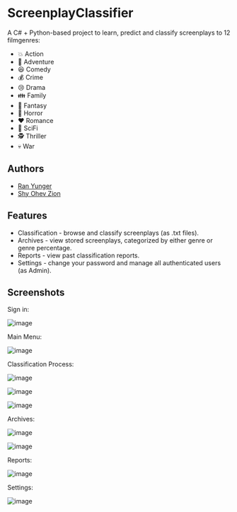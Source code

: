 # ScreenplayClassifier

A C# + Python-based project to learn, predict and classify screenplays to 12 filmgenres:
* 💥 Action
* 🚶 Adventure
* 😆 Comedy
* 💰 Crime
* 😢 Drama
* 👪 Family
* 🦄 Fantasy
* 🔪 Horror
* ❤️ Romance
* 🤖 SciFi
* 🕵️ Thriller
* 💀 War

## Authors

- [Ran Yunger](https://github.com/RanYunger)
- [Shy Ohev Zion](https://github.com/ShyOZ)
 
## Features

- Classification - browse and classify screenplays (as .txt files).
- Archives - view stored screenplays, categorized by either genre or genre percentage.
- Reports - view past classification reports.
- Settings - change your password and manage all authenticated users (as Admin).

## Screenshots
Sign in:

![image](https://user-images.githubusercontent.com/62587988/213988101-cb8f91d0-75a6-47c0-b2ed-dd2bde7dcb43.png)

Main Menu:

![image](https://user-images.githubusercontent.com/62587988/213484637-bee63130-2ac2-44b8-8c82-a43b2a88ef1f.png)

Classification Process:

![image](https://user-images.githubusercontent.com/62587988/213484678-8f0341ff-96b1-4dfd-921d-fd7168bce720.png)

![image](https://user-images.githubusercontent.com/62587988/213484747-3cdb4d00-fde4-43be-b044-ba249cfa40f1.png)

![image](https://user-images.githubusercontent.com/62587988/213484787-4afc027a-2cfb-4463-a381-c3e6b26975a2.png)

Archives:

![image](https://user-images.githubusercontent.com/62587988/213724233-bcd55b55-a3ad-499f-8ee7-a67162ccfee0.png)

![image](https://user-images.githubusercontent.com/62587988/213484893-81228576-7a16-41ad-9a64-c289f0da7abd.png)

Reports:

![image](https://user-images.githubusercontent.com/62587988/213484968-c7bf4207-92fa-4712-b256-da710dc37c6b.png)

Settings:

![image](https://user-images.githubusercontent.com/62587988/213485006-b9300ae8-3256-46e0-bec0-dcf527d266a9.png)
